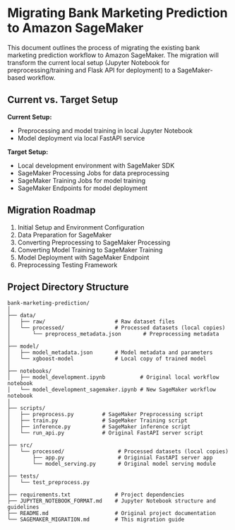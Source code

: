 # Migrating Bank Marketing Prediction to Amazon SageMaker

This document outlines the process of migrating the existing bank marketing prediction workflow to Amazon SageMaker. The migration will transform the current local setup (Jupyter Notebook for preprocessing/training and Flask API for deployment) to a SageMaker-based workflow.

## Current vs. Target Setup

**Current Setup:**
- Preprocessing and model training in local Jupyter Notebook
- Model deployment via local FastAPI service

**Target Setup:**
- Local development environment with SageMaker SDK
- SageMaker Processing Jobs for data preprocessing
- SageMaker Training Jobs for model training
- SageMaker Endpoints for model deployment

## Migration Roadmap

1. Initial Setup and Environment Configuration
2. Data Preparation for SageMaker
3. Converting Preprocessing to SageMaker Processing
4. Converting Model Training to SageMaker Training
5. Model Deployment with SageMaker Endpoint
6. Preprocessing Testing Framework

## Project Directory Structure

```
bank-marketing-prediction/
│
├── data/
│   ├── raw/                      # Raw dataset files
│   └── processed/                # Processed datasets (local copies)
│       └── preprocess_metadata.json       # Preprocessing metadata
│
├── model/
│   ├── model_metadata.json       # Model metadata and parameters
│   └── xgboost-model             # Local copy of trained model
│
├── notebooks/
│   ├── model_development.ipynb           # Original local workflow notebook
│   └── model_development_sagemaker.ipynb # New SageMaker workflow notebook
│
├── scripts/
│   ├── preprocess.py         # SageMaker Preprocessing script
│   ├── train.py              # SageMaker Training script
│   ├── inference.py          # SageMaker inference script
│   └── run_api.py            # Original FastAPI server script
│
├── src/
│   └── processed/                 # Processed datasets (local copies)
│       ├── app.py                 # Originial FastAPI server app
│       └── model_serving.py       # Original model serving module
│
├── tests/
│   └── test_preprocess.py
│
├── requirements.txt              # Project dependencies
├── JUPYTER_NOTEBOOK_FORMAT.md    # Jupyter Notebook structure and guidelines
├── README.md                     # Original project documentation
└── SAGEMAKER_MIGRATION.md        # This migration guide
```